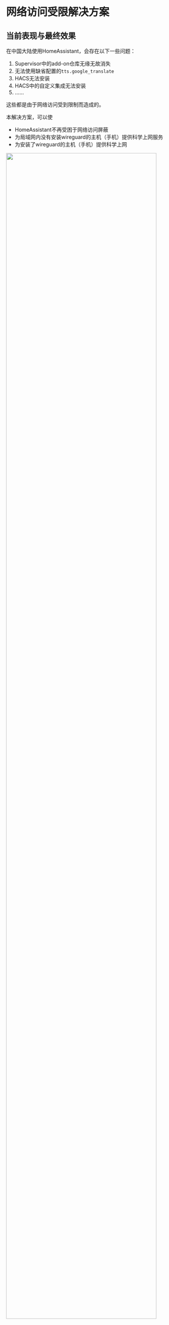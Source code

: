 # 网络访问受限解决方案

## 当前表现与最终效果

在中国大陆使用HomeAssistant，会存在以下一些问题：
1. Supervisor中的add-on仓库无缘无故消失
2. 无法使用缺省配置的`tts.google_translate`
3. HACS无法安装
4. HACS中的自定义集成无法安装
5. ……

这些都是由于网络访问受到限制而造成的。

本解决方案，可以使

- HomeAssistant不再受困于网络访问屏蔽
- 为局域网内没有安装wireguard的主机（手机）提供科学上网服务
- 为安装了wireguard的主机（手机）提供科学上网

<img src="images/wg_asgateway.png" width="90%">


## 准备工作

1. 一台国外的云主机

    - 推荐使用[hostwinds](https://www.hostwinds.com/)的云主机
    - 建议选择`VPS`/`Unmanaged Linux`，最低端的产品即可（$4.99/月）
    - 建议选择ubuntu操作系统
    - 参考[解决国内无法访问VPS的问题](https://www.vps234.com/hostwinds-ip-blocked-fix-isp/)，获得一台国内可以访问的云主机

2. 树莓派

    - 安装HomeAssistant系统（基于hassos）

## WireGuard的基础知识

- 支持的操作系统

    WireGuard是一个VPN工具，支持常用的电脑操作系统（Windows、Linux、MacOS）与手机操作系统（Android、IOS）

- IP地址

    你需要为每一台安装WireGuard的主机（手机）分配一个私网IP地址，比如`172.27.66.x`。

    每台主机（手机）分配的IP地址不能相同，但属于同一个子网

- 公私钥对

    你需要为每一台安装WireGuard的主机（手机）设定一个公私钥对

    本机的私钥配置在本机上，本机的公钥配置在需要通讯的对端

- 公私钥对生成

    + 最简单的方法，是直接到网站[https://www.wireguardconfig.com/](https://www.wireguardconfig.com/)随机生成。

        点击其中`Generate Config`按钮，拷贝生成的`Private Key`和`Public Key`使用。

        <img src="images/keypair.png" width="50%">

    + 在安装了WireGuard的linux中，你也可以使用命令`wg genkey | tee privatekey | wg pubkey > publickey`，随机生成包含公私钥的文件`publickey`和`privatekey`

    + 在有图形界面的wireguard中（手机端、Windows），也可以随意生成公私钥对供使用


## 后续配置样例中的一些约定

- VPN使用的子网为`172.27.66.0/24`
- HomeAssistant中wireguard add-on

    + 私钥：`myprivatekey-1`
    + 对应公钥：`mypublickey-1`
    + IP地址：`172.27.66.1`

- 云主机

    + 私钥：`myprivatekey-2`
    + 对应公钥：`mypublickey-2`
    + IP地址：`172.27.66.2`

- 其它安装wireguard的主机（手机）N

    + 私钥：`myprivatekey-N`
    + 对应公钥：`mypublickey-N`
    + IP地址：`172.27.66.N`

注：你可以修改VPN使用的子网为其它的私网地址，对应修改以下配置中`172.27.66`开头的地址即可。但注意VPN使用的子网，不可与你的局域网地址相同。

## 云主机端安装与配置

- 安装

    `apt-get install wireguard`

- 打开IP Forward选项

    查看`cat /proc/sys/net/ipv4/ip_forward`，如果为`0`，需要进行以下操作

    + 编辑文件`/etc/sysctl.conf`

    + 修改其中`net.ipv4.ip_forward = 1`，去除前面的注释符

    + 运行`sysctl -p`

- WireGuared配置文件

    配置文件保存在`/etc/wireguard/wg0.conf`中，内容如下：

    ```conf
    [Interface]
    PrivateKey = myprivatekey-2
    Address = 172.27.66.2/24
    ListenPort = 51820
    PostUp = iptables -A FORWARD -i %i -j ACCEPT; iptables -A FORWARD -o %i -j ACCEPT; iptables -t nat -I POSTROUTING -s 172.27.66.0/24 -j MASQUERADE; iptables -t nat -p udp -I PREROUTING -m multiport --dport 100:10000 -j REDIRECT --to-ports 51820
    PostDown = iptables -D FORWARD -i %i -j ACCEPT; iptables -D FORWARD -o %i -j ACCEPT; iptables -t nat -D POSTROUTING -s 172.27.66.0/24 -j MASQUERADE; iptables -t nat -p udp -D PREROUTING -m multiport --dport 100:10000 -j REDIRECT --to-ports 51820

    [Peer]
    PublicKey = mypublickey-1
    AllowedIPs = 172.27.66.1/32

    [Peer]
    PublicKey = mypublickey-N
    AllowedIPs = 172.27.66.N/32
    ```

    注：

    - 有多少台设备直接连接云服务器科学上网，就配置多少个`[peer]`，每个`[peer]`中的配置内容对应不同的`N`
    - 使用真实的公私钥替换以上配置中的`myprivatekey-2`、`mypublickey-1`、以及`mypublickey-N`
    - wireguard中对外开放UDP端口`51820`与`100`-`10000`(`100`-`10000`由规则`iptables -t nat -p udp -I PREROUTING -m multiport --dport 100:10000 -j REDIRECT --to-ports 51820`实现)，客户端可以连接其中任意一个端口（功能相同）。

        之所以实现这么多端口，是因为一个端口使用时间长后，有可能被封——这时候，在客户端换个端口连接即可。

        如果是amazon云主机，需要在防火墙规则中打开对应端口的对外通讯（hostwinds云主机缺省无防火墙）

- 启动与停止

    启动命令：`wg-quick up wg0`

    停止命令：`wg-quick down wg0`

- 自启动

    参见[Ubuntu 20.04 手动实现 rc.local](https://blog.csdn.net/lk_luck/article/details/108361857)，将上面的启动命令加入到`/etc/rc.local`中

## HomeAssistant中add-on `Raw WireGuard`的安装与配置

- 安装add-on `Raw Wireguard`

    前端在`supervisor`/`add-on商店`中，增加仓库(Repo):`https://github.com/zhujisheng/hassio-addons`

    安装该仓库中的add-on：`Raw WireGuard`

- 配置add-on WireGuard

    ```yaml
    interface:
      PrivateKey: myprivatekey-1
      Address: 172.27.66.1/24
      PostUp: >-
        iptables -A FORWARD -i %i -j ACCEPT; iptables -A FORWARD -o %i -j ACCEPT;
        iptables -t nat -A POSTROUTING -o %i -j MASQUERADE
      PostDown: >-
        iptables -D FORWARD -i %i -j ACCEPT; iptables -D FORWARD -o %i -j ACCEPT;
        iptables -t nat -D POSTROUTING -o %i -j MASQUERADE
    peers:
      - PublicKey: mypublickey-2
        EndPoint: 'x.x.x.x:51820'
        PersistentKeepalive: 25
        AllowedIPs: 0.0.0.0/0
    ```

    注：

    - 需要修改以上配置中云主机的IP地址，也就是配置中出现`x.x.x.x`
    - 使用真实的公私钥替换以上配置中的`myprivatekey-1`和`mypublickey-2`

- 启动与使用

    - add-on默认未设置自启动，请在完善测试后再设置，防止系统永远无法访问
    - **局域网中的其它机器，保持原有IP地址，将网关设置为HomeAssistant的IP地址，即可科学上网**

## 在其它主机（手机）上配置wireguard

- linux

    按照前述方法安装与启动。

    配置如下
    ```conf
    [Interface]
    PrivateKey = myprivatekey-N
    Address = 172.27.66.N/24

    [Peer]
    PublicKey = mypublickey-2
    AllowedIPs = 0.0.0.0/0
    Endpoint = x.x.x.x:51820
    PersistentKeepalive = 25
    ```

    注：需要修改配置中的`x.x.x.x`（云服务器IP）、`N`以及`myprivatekey-N`

- 其它

    无外乎以上这些配置项，在界面中填入。使用不同的`N`即可

## 从Internet访问HomeAssistant

参见前面的课程，在云主机上安装Nginx，代理到`172.27.66.1`的`8123`端口即可。